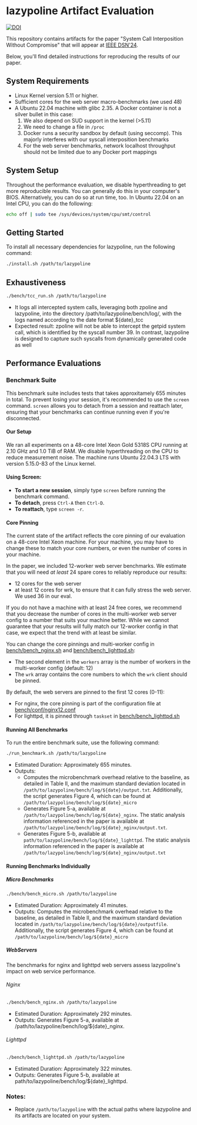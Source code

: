 # lazypoline Artifact Evaluation

[![DOI](https://zenodo.org/badge/DOI/10.5281/zenodo.10372035.svg)](https://doi.org/10.5281/zenodo.10372035)

This repository contains artifacts for the paper "System Call Interposition Without Compromise" that will appear at [IEEE DSN'24](https://dsn2024uq.github.io/). 

Below, you'll find detailed instructions for reproducing the results of our paper.

## System Requirements
- Linux Kernel version 5.11 or higher.
- Sufficient cores for the web server macro-benchmarks (we used 48)
- A Ubuntu 22.04 machine with glibc 2.35. A Docker container is not a silver bullet in this case:
    1. We also depend on SUD support in the kernel (>5.11)
    2. We need to change a file in `/proc`
    3. Docker runs a security sandbox by default (using seccomp). This majorly interferes with our syscall interposition benchmarks
    4. For the web server benchmarks, network localhost throughput should not be limited due to any Docker port mappings

## System Setup
Throughout the performance evaluation, we disable hyperthreading to get more reproducible results.
You can generally do this in your computer's BIOS. Alternatively, you can do so at run time, too. 
In Ubuntu 22.04 on an Intel CPU, you can do the following:
```bash
echo off | sudo tee /sys/devices/system/cpu/smt/control
```

## Getting Started 
To install all necessary dependencies for lazypoline, run the following command:

```bash
./install.sh /path/to/lazypoline
```

## Exhaustiveness  

```bash
./bench/tcc_run.sh /path/to/lazypoline
```
- It logs all intercepted system calls, leveraging both zpoline and lazypoline, into the directory /path/to/lazypoline/bench/log/, with the logs named according to the date format ${date}_tcc
- Expected result: zpoline will not be able to intercept the getpid system call, which is identified by the syscall number 39. In contrast, lazypoline is designed to capture such syscalls from dynamically generated code as well

## Performance Evaluations 

### Benchmark Suite
This benchmark suite includes tests that takes approxitamely 655 minutes in total. To prevent losing your session, it's recommended to use the `screen` command. `screen` allows you to detach from a session and reattach later, ensuring that your benchmarks can continue running even if you're disconnected.

#### Our Setup
We ran all experiments on a 48-core Intel Xeon Gold 5318S CPU running at 2.10 GHz and 1.0 TiB of RAM. We disable hyperthreading on the CPU to reduce measurement noise.
The machine runs Ubuntu 22.04.3 LTS with version 5.15.0-83 of the Linux kernel. 

#### Using Screen:

- **To start a new session**, simply type `screen` before running the benchmark command.
- **To detach**, press `Ctrl-A` then `Ctrl-D`.
- **To reattach**, type `screen -r`.


#### Core Pinning
The current state of the artifact reflects the core pinning of our evaluation on a 48-core Intel Xeon machine.
For your machine, you may have to change these to match your core numbers, or even the number of cores in your machine.

In the paper, we included 12-worker web server benchmarks. We estimate that you will need _at least_ 24 spare cores to reliably reproduce our results:
* 12 cores for the web server
* at least 12 cores for wrk, to ensure that it can fully stress the web server. We used 36 in our eval.

If you do not have a machine with at least 24 free cores, we recommend that you decrease the number of cores in the multi-worker web server config to a number that suits your machine better. While we cannot guarantee that your results will fully match our 12-worker config in that case, we expect that the trend with at least be similar.

You can change the core pinnings and multi-worker config in [bench/bench_nginx.sh](bench/bench_nginx.sh) and [bench/bench_lighttpd.sh](bench/bench_lighttpd.sh):
* The second element in the `workers` array is the number of workers in the multi-worker config (default: 12)
* The `wrk` array contains the core numbers to which the `wrk` client should be pinned.

By default, the web servers are pinned to the first 12 cores (0-11):
* For nginx, the core pinning is part of the configuration file at [bench/conf/nginx12.conf](bench/conf/nginx12.conf)
* For lighttpd, it is pinned through `taskset` in [bench/bench_lighttpd.sh](bench/bench_lighttpd.sh)

#### Running All Benchmarks

To run the entire benchmark suite, use the following command:

```bash
./run_benchmark.sh /path/to/lazypoline
```

- Estimated Duration: Approximately 655 minutes.
- Outputs: 
    - Computes the microbenchmark overhead relative to the baseline, as detailed in Table II, and the maximum standard deviation located in `/path/to/lazypoline/bench/log/${date}/output.txt`. Additionally, the script generates Figure 4, which can be found at `/path/to/lazypoline/bench/log/${date}_micro`
    - Generates Figure 5-a, available at `/path/to/lazypoline/bench/log/${date}_nginx`. The static analysis information referenced in the paper is available at `/path/to/lazypoline/bench/log/${date}_nginx/output.txt`.
    - Generates Figure 5-b,  available at `path/to/lazypoline/bench/log/${date}_lighttpd`. The static analysis information referenced in the paper is available at `/path/to/lazypoline/bench/log/${date}_nginx/output.txt`



#### Running Benchmarks Individually


##### Micro Benchmarks
```bash
./bench/bench_micro.sh /path/to/lazypoline
```

- Estimated Duration: Approximately 41 minutes.
- Outputs: Computes the microbenchmark overhead relative to the baseline, as detailed in Table II, and the maximum standard deviation located in `/path/to/lazypoline/bench/log/${date}/outputfile`. Additionally, the script generates Figure 4, which can be found at `/path/to/lazypoline/bench/log/${date}_micro`

##### WebServers
The benchmarks for nginx and lighttpd web servers assess lazypoline's impact on web service performance.

###### Nginx
```bash
./bench/bench_nginx.sh /path/to/lazypoline
```
-  Estimated Duration: Approximately 292 minutes.
-  Outputs: Generates Figure 5-a, available at /path/to/lazypoline/bench/log/${date}_nginx.

###### Lighttpd

```bash
./bench/bench_lighttpd.sh /path/to/lazypoline
```
-  Estimated Duration: Approximately 322 minutes.
-  Outputs: Generates Figure 5-b,  available at path/to/lazypoline/bench/log/${date}_lighttpd.


### Notes:

- Replace `/path/to/lazypoline` with the actual paths where lazypoline and its artifacts are located on your system.
